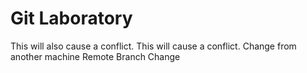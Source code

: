 # Git Laboratory
This will also cause a conflict.
This will cause a conflict.
Change from another machine
Remote Branch Change
